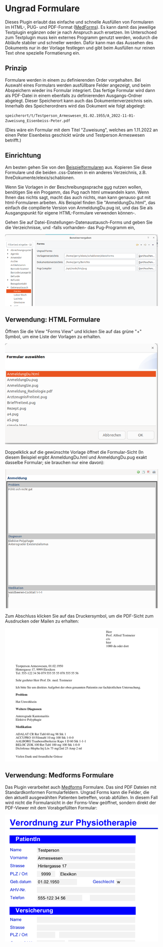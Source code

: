 # Ungrad Formulare

Dieses Plugin erlaubt das einfache und schnelle Ausfüllen von Formularen im HTML-, PUG- und PDF-Format ([MedForms](http://medforms.ch)). Es kann damit das jeweilige Textplugin ergänzen oder je nach Anspruch auch ersetzen. Im Unterschoed zum Textplugin muss kein externes Programm genutzt werden, wodurch die Abläufe stabiler und schneller werden. Dafür kann man das Aussehen des Dokuments nur in der Vorlage festlegen und gibt beim Ausfüllen nur reinen Text ohne spezielle Formatierung ein.

## Prinzip

Formulare werden in einem zu definierenden Order vorgehalten. Bei Auswahl eines Formulars werden ausfüllbare Felder angezeigt, und beim Abspeichern wieder ins Formular integriert. Das fertige Formular wird dann als PDF-Datei in einem ebenfalls zu definierenden Ausgangs-Ordner abgelegt. Dieser Speicherort kann auch das Dokumentenverzeichnis sein. Innerhalb des Speicherordners wird das Dokument wie folgt abgelegt:

`speicherort/t/Testperson_Armeswesen_01.02.1955/A_2022-11-01-Zuweisung_Eisenbeiss-Peter.pdf`

(Dies wäre ein Formular mit dem Titel "Zuweisung", welches am 1.11.2022 an einen Peter Eisenbeiss geschickt würde und Testperson Armeswesen betrifft.)

## Einrichtung

Am besten gehen Sie von den [Beispielformularen](https://github.com/rgwch/elexis-ungrad/tree/master/ch.elexis.ungrad.forms/rsc) aus. Kopieren Sie diese Formulare und die beiden .css-Dateien in ein anderes Verzeichnis, z.B. IhreDokumente/elexis/schablonen.

Wenn Sie Vorlagen in der Beschreibungssprache [pug](https://pugjs.org/api/getting-started.html) nutzen wollen, benötigen Sie ein Progamm, das Pug nach html umwandeln kann. Wenn Ihnen das nichts sagt, macht das auch nichts, man kann genauso gut mit html-Formularen arbeiten. Als Beispiel finden Sie "AnmeldungDu.html", das einfach die compilierte Version von AnmeldungDu.pug ist, und das Sie als Ausgangspunkt für eigene HTML-Formulare verwenden können-.

Gehen Sie auf Datei-Einstellungen-Datenaustausch-Forms und geben Sie die Verzeichnisse, und -falls vorhanden- das Pug-Programm ein,

![Settings](settings.png)

## Verwendung: HTML Formulare

Öffnen Sie die View "Forms View" und klicken Sie auf das grüne "+" Symbol, um eine Liste der Vorlagen zu erhalten.

![Auswahl](choose.png)

Doppelklick auf die gewünschte Vorlage öffnet die Formular-Sicht (In diesem Beispiel ergibt AnmeldungDu.hml und AnmeldungDu.pug exakt dasselbe Formular; sie brauchen nur eine davon):

![Formular](formview.png)

Zum Abschluss klicken Sie auf das Druckersymbol, um die PDF-Sicht zum Ausdrucken oder Mailen zu erhalten:

![PDF-Version](pdf.png)

## Verwendung: Medforms Formulare

Das Plugin verarbeitet auch [Medforms](https://www.medforms.ch/) Formulare. Das sind PDF Dateien mit Standardkonformen Formularfeldern. Ungrad Forms kann die Felder, die den aktuelll ausgewählten Patienten betreffen, vorab abfüllen. In diesem Fall wird nicht die Formularsicht in der Forms-View geöffnet, sondern direkt der PDF-Viewer mit dem Vorabgefüllten Formular:

![Medforms](physio.png)
